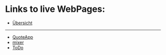 # Links to live WebPages:
- [Übersicht](https://martinschneidder.github.io/RestfulBackends/)
---
- [QuoteApp](https://martinschneidder.github.io/RestfulBackends/Quote/)
- [mixer](https://martinschneidder.github.io/RestfulBackends/mixer/)
- [ToDo](https://github.com/MartinSchneidder/RestfulBackends/tree/main/TodoApp/)
